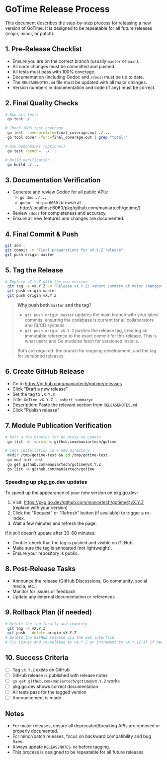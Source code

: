 # GoTime Release Process

This document describes the step-by-step process for releasing a new version of GoTime. It is designed to be repeatable for all future releases (major, minor, or patch).

## 1. Pre-Release Checklist

- Ensure you are on the correct branch (usually `master` or `main`).
- All code changes must be committed and pushed.
- All tests must pass with 100% coverage.
- Documentation (including Godoc and `/docs`) must be up to date.
- The `RELEASENOTES.md` file must be updated with all major changes.
- Version numbers in documentation and code (if any) must be correct.

## 2. Final Quality Checks

```bash
# Run all tests
 go test ./...

# Check 100% test coverage
 go test -coverprofile=final_coverage.out ./...
 go tool cover -func=final_coverage.out | grep "total:"

# Run benchmarks (optional)
 go test -bench=. ./...

# Build verification
 go build ./...
```

## 3. Documentation Verification

- Generate and review Godoc for all public APIs:
  - `go doc ./...`
  - `godoc -http=:6060` (browse at http://localhost:6060/pkg/github.com/maniartech/gotime/)
- Review `/docs` for completeness and accuracy.
- Ensure all new features and changes are documented.

## 4. Final Commit & Push

```bash
git add .
git commit -m "Final preparations for vX.Y.Z release"
git push origin master
```

## 5. Tag the Release

```bash
# Replace vX.Y.Z with the new version
 git tag -a vX.Y.Z -m "Release vX.Y.Z: <short summary of major changes>"
 git push origin master
 git push origin vX.Y.Z
```

> **Why push both `master` and the tag?**
>
> - `git push origin master` updates the main branch with your latest commits, ensuring the codebase is current for all collaborators and CI/CD systems.
> - `git push origin vX.Y.Z` pushes the release tag, creating an immutable reference to the exact commit for this release. This is what users and Go modules fetch for versioned installs.
>
> Both are required: the branch for ongoing development, and the tag for versioned releases.

## 6. Create GitHub Release

- Go to https://github.com/maniartech/gotime/releases
- Click "Draft a new release"
- Set the tag to `vX.Y.Z`
- Title: `GoTime vX.Y.Z - <short summary>`
- Description: Paste the relevant section from `RELEASENOTES.md`
- Click "Publish release"

## 7. Module Publication Verification

```bash
# Wait a few minutes for Go proxy to update
 go list -m -versions github.com/maniartech/gotime

# Test installation in a new directory
 mkdir /tmp/gotime-test && cd /tmp/gotime-test
 go mod init test
 go get github.com/maniartech/gotime@vX.Y.Z
 go list -m github.com/maniartech/gotime
```

### Speeding up pkg.go.dev updates

To speed up the appearance of your new version on pkg.go.dev:

1. Visit: https://pkg.go.dev/github.com/maniartech/gotime@vX.Y.Z (replace with your version)
2. Click the "Request" or "Refresh" button (if available) to trigger a re-index.
3. Wait a few minutes and refresh the page.

If it still doesn't update after 30–60 minutes:
- Double-check that the tag is pushed and visible on GitHub.
- Make sure the tag is annotated (not lightweight).
- Ensure your repository is public.

## 8. Post-Release Tasks

- Announce the release (GitHub Discussions, Go community, social media, etc.)
- Monitor for issues or feedback
- Update any external documentation or references

## 9. Rollback Plan (if needed)

```bash
# Delete the tag locally and remotely
 git tag -d vX.Y.Z
 git push --delete origin vX.Y.Z
# Delete the GitHub release via the web interface
# Fix issues and re-release as vX.Y.Z or increment to vX.Y.(Z+1) if needed
```

## 10. Success Criteria

- [ ] Tag `vX.Y.Z` exists on GitHub
- [ ] GitHub release is published with release notes
- [ ] `go get github.com/maniartech/gotime@vX.Y.Z` works
- [ ] pkg.go.dev shows correct documentation
- [ ] All tests pass for the tagged version
- [ ] Announcement is made

## Notes
- For major releases, ensure all deprecated/breaking APIs are removed or properly documented.
- For minor/patch releases, focus on backward compatibility and bug fixes.
- Always update `RELEASENOTES.md` before tagging.
- This process is designed to be repeatable for all future releases.
